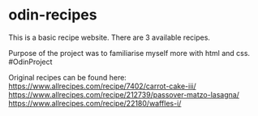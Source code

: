 # odin-recipes

This is a basic recipe website. There are 3 available recipes.

Purpose of the project was to familiarise myself more with html and css. #OdinProject

Original recipes can be found here:
https://www.allrecipes.com/recipe/7402/carrot-cake-iii/
https://www.allrecipes.com/recipe/212739/passover-matzo-lasagna/
https://www.allrecipes.com/recipe/22180/waffles-i/

